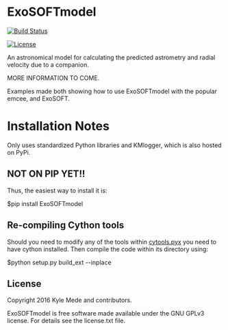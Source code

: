 ExoSOFTmodel
============

[![Build Status](https://travis-ci.org/kylemede/ExoSOFTmodel.svg?branch=master)](https://travis-ci.org/kylemede/ExoSOFTmodel)
<!--[![PyPI version](https://badge.fury.io/py/KMlogger.svg)](https://badge.fury.io/py/KMlogger)-->
[![License](https://img.shields.io/badge/license-GPL-blue.svg)](https://github.com/kylemede/ExoSOFTmodel/blob/master/LICENSE)
<!--[![Coverage Status](https://coveralls.io/repos/github/kylemede/KMlogger/badge.svg?branch=master)](https://coveralls.io/github/kylemede/KMlogger?branch=master)-->

An astronomical model for calculating the predicted astrometry and radial velocity due to a companion.

MORE INFORMATION TO COME.

Examples made both showing how to use ExoSOFTmodel with the popular emcee, and 
ExoSOFT.


Installation Notes
==================
Only uses standardized Python libraries and KMlogger, which is also hosted on PyPi.  

NOT ON PIP YET!!
----------------

Thus, the easiest way to install it is:
 
 $pip install ExoSOFTmodel
 
Re-compiling Cython tools
-------------------------

Should you need to modify any of the tools within [cytools.pyx](https://github.com/kylemede/ExoSOFTmodel/blob/master/ExoSOFTmodel/cytools.pyx)
 you need to have cython installed.  Then compile the code within its directory using:
 
 $python setup.py build_ext --inplace

License
-------

Copyright 2016 Kyle Mede and contributors.

ExoSOFTmodel is free software made available under the GNU GPLv3 license. 
For details see the license.txt file.